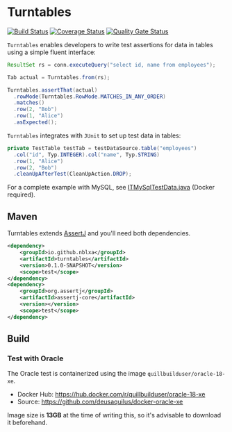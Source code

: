 # Turntables

[![Build Status](https://travis-ci.com/nblxa/turntables.svg?branch=master)](https://travis-ci.com/nblxa/turntables)
[![Coverage Status](https://coveralls.io/repos/github/nblxa/turntables/badge.svg?branch=master)](https://coveralls.io/github/nblxa/turntables?branch=master)
[![Quality Gate Status](https://sonarcloud.io/api/project_badges/measure?project=turntables&metric=alert_status)](https://sonarcloud.io/dashboard?id=turntables)

`Turntables` enables developers to write test assertions for data in tables
using a simple fluent interface:

```java
ResultSet rs = conn.executeQuery("select id, name from employees");

Tab actual = Turntables.from(rs);

Turntables.assertThat(actual)
  .rowMode(Turntables.RowMode.MATCHES_IN_ANY_ORDER)
  .matches()
  .row(2, "Bob")
  .row(1, "Alice")
  .asExpected();
```

`Turntables` integrates with `JUnit` to set up test data in tables:

```java
private TestTable testTab = testDataSource.table("employees")
  .col("id", Typ.INTEGER).col("name", Typ.STRING)
  .row(1, "Alice")
  .row(2, "Bob")
  .cleanUpAfterTest(CleanUpAction.DROP);
```

For a complete example with MySQL, see
[ITMySqlTestData.java](turntables-test-mysql/src/test/java/io/github/nblxa/turntables/test/mysql/ITMySqlTestData.java)
(Docker required).

## Maven

Turntables extends [AssertJ](https://github.com/joel-costigliola/assertj-core)
and you'll need both dependencies.

```xml
<dependency>
    <groupId>io.github.nblxa</groupId>
    <artifactId>turntables</artifactId>
    <version>0.1.0-SNAPSHOT</version>
    <scope>test</scope>
</dependency>
<dependency>
    <groupId>org.assertj</groupId>
    <artifactId>assertj-core</artifactId>
    <version></version>
    <scope>test</scope>
</dependency>
```

## Build

### Test with Oracle

The Oracle test is containerized using the image `quillbuilduser/oracle-18-xe`.
* Docker Hub: https://hub.docker.com/r/quillbuilduser/oracle-18-xe
* Source: https://github.com/deusaquilus/docker-oracle-xe

Image size is **13GB** at the time of writing this, so it's advisable to download it beforehand.
